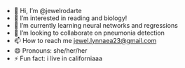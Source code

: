 - 👋 Hi, I’m @jewelrodarte
- 👀 I’m interested in reading and biology!
- 🌱 I’m currently learning neural networks and regressions
- 💞️ I’m looking to collaborate on pneumonia detection
- 📫 How to reach me jewel.lynnaea23@gmail.com
- 😄 Pronouns: she/her/her
- ⚡ Fun fact: i live in californiaaa

<!---
jewelrodarte/jewelrodarte is a ✨ special ✨ repository because its `README.md` (this file) appears on your GitHub profile.
You can click the Preview link to take a look at your changes.
--->
